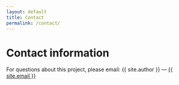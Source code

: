 ```yaml
---
layout: default
title: Contact
permalink: /contact/
---
```


# Contact information

For questions about this project, please email: {{ site.author }} — <a href="mailto:{{ site.email }}">{{ site.email }}</a>
